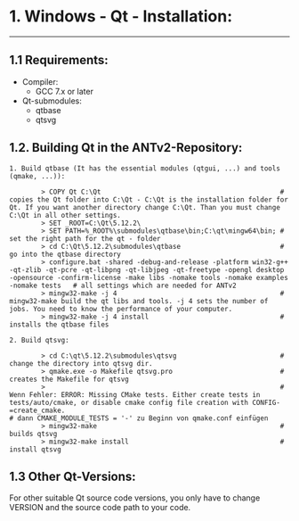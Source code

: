 # 1. Windows - Qt - Installation:
***
## 1.1 Requirements:
* Compiler:
    * GCC 7.x or later
* Qt-submodules:
    * qtbase
    * qtsvg

## 1.2. Building Qt in the ANTv2-Repository:
    1. Build qtbase (It has the essential modules (qtgui, ...) and tools (qmake, ...)):
```
        > COPY Qt C:\Qt                                             # copies the Qt folder into C:\Qt - C:\Qt is the installation folder for Qt. If you want another directory change C:\Qt. Than you must change C:\Qt in all other settings.       
        > SET _ROOT=C:\Qt\5.12.2\
        > SET PATH=%_ROOT%\submodules\qtbase\bin;C:\qt\mingw64\bin; # set the right path for the qt - folder 
        > cd C:\Qt\5.12.2\submodules\qtbase                         # go into the qtbase directory
        > configure.bat -shared -debug-and-release -platform win32-g++ -qt-zlib -qt-pcre -qt-libpng -qt-libjpeg -qt-freetype -opengl desktop -opensource -confirm-license -make libs -nomake tools -nomake examples -nomake tests   # all settings which are needed for ANTv2
        > mingw32-make -j 4                                         # mingw32-make build the qt libs and tools. -j 4 sets the number of jobs. You need to know the performance of your computer.
        > mingw32-make -j 4 install                                 # installs the qtbase files
```

    2. Build qtsvg:
```
        > cd C:\qt\5.12.2\submodules\qtsvg                          # change the directory into qtsvg dir.
        > qmake.exe -o Makefile qtsvg.pro                           # creates the Makefile for qtsvg
        >                                                           # Wenn Fehler: ERROR: Missing CMake tests. Either create tests in tests/auto/cmake, or disable cmake config file creation with CONFIG-=create_cmake.
# dann CMAKE_MODULE_TESTS = '-' zu Beginn von qmake.conf einfügen
        > mingw32-make                                              # builds qtsvg
        > mingw32-make install                                      # install qtsvg
```
## 1.3 Other Qt-Versions:
For other suitable Qt source code versions, you only have to change VERSION and the source code path to your code.
